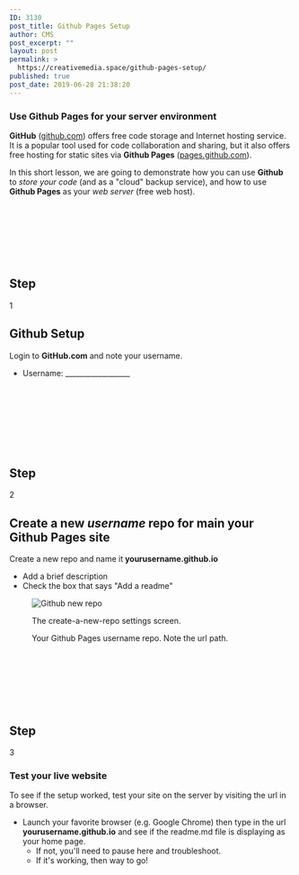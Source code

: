 ```yaml
---
ID: 3130
post_title: Github Pages Setup
author: CMS
post_excerpt: ""
layout: post
permalink: >
  https://creativemedia.space/github-pages-setup/
published: true
post_date: 2019-06-28 21:38:20
---
```

<!-- wp:heading {"level":3} -->
<h3>Use Github Pages for your server environment</h3>
<!-- /wp:heading -->

<!-- wp:paragraph -->
<p><strong>GitHub</strong> (<a href="https://github.com/">github.com</a>) offers free code storage and Internet hosting service. It is a popular tool used for code collaboration and sharing, but it also offers free hosting for static sites via <strong>Github Pages</strong> (<a href="https://pages.github.com/">pages.github.com</a>).</p>
<!-- /wp:paragraph -->

<!-- wp:paragraph -->
<p>In this short lesson, we are going to demonstrate how you can use <strong>Github</strong> to <em>store your code</em> (and as a "cloud" backup service), and how to use <strong>Github Pages</strong> as your <em>web server</em> (free web host). </p>
<!-- /wp:paragraph -->

<!-- wp:spacer -->
<div style="height:100px" aria-hidden="true" class="wp-block-spacer"></div>
<!-- /wp:spacer -->

<!-- wp:uagb/advanced-heading {"block_id":"4d1fd298-101f-4f32-b144-b8c6a117006c","headingAlign":"left","className":"step-heading"} -->
<div class="wp-block-uagb-advanced-heading step-heading" id="uagb-adv-heading-4d1fd298-101f-4f32-b144-b8c6a117006c"><h2 class="uagb-heading-text">Step</h2><div class="uagb-separator-wrap"><div class="uagb-separator"></div></div><p class="uagb-desc-text">1</p></div>
<!-- /wp:uagb/advanced-heading -->

<!-- wp:heading -->
<h2>Github Setup</h2>
<!-- /wp:heading -->

<!-- wp:paragraph -->
<p>Login to <strong>GitHub.com</strong> and note your username.</p>
<!-- /wp:paragraph -->

<!-- wp:list -->
<ul><li>Username: __________________</li></ul>
<!-- /wp:list -->

<!-- wp:image {"id":2922} -->
<figure class="wp-block-image"><img src="https://creativemedia.space/wp-content/uploads/2019/06/github-login-269x300.gif" alt="" class="wp-image-2922"/></figure>
<!-- /wp:image -->

<!-- wp:spacer -->
<div style="height:100px" aria-hidden="true" class="wp-block-spacer"></div>
<!-- /wp:spacer -->

<!-- wp:uagb/advanced-heading {"block_id":"3aebd9e5-93aa-4f16-ae3b-fd803d1e9c71","headingAlign":"left","className":"step-heading"} -->
<div class="wp-block-uagb-advanced-heading step-heading" id="uagb-adv-heading-3aebd9e5-93aa-4f16-ae3b-fd803d1e9c71"><h2 class="uagb-heading-text">Step</h2><div class="uagb-separator-wrap"><div class="uagb-separator"></div></div><p class="uagb-desc-text">2</p></div>
<!-- /wp:uagb/advanced-heading -->

<!-- wp:heading -->
<h2>Create a new <strong><em>username</em></strong> repo for main your Github Pages site</h2>
<!-- /wp:heading -->

<!-- wp:paragraph -->
<p>Create a new repo and name it<strong> yourusername.github.io</strong></p>
<!-- /wp:paragraph -->

<!-- wp:list -->
<ul><li>Add a brief description</li><li>Check the box that says "Add a readme"</li></ul>
<!-- /wp:list -->

<!-- wp:image {"id":2930} -->
<figure class="wp-block-image"><img src="https://creativemedia.space/wp-content/uploads/2019/05/github-newrepo-300x269.gif" alt="Github new repo" class="wp-image-2930"/></figure>
<!-- /wp:image -->

<!-- wp:image {"id":2951} -->
<figure class="wp-block-image"><img src="https://i2.wp.com/www.creativemedia.space/wp-content/uploads/2019/06/github-new-repo-screen.gif?fit=1500%2C1329&amp;ssl=1" alt="" class="wp-image-2951"/><figcaption>The create-a-new-repo settings screen.</figcaption></figure>
<!-- /wp:image -->

<!-- wp:image {"id":2953} -->
<figure class="wp-block-image"><img src="https://i1.wp.com/www.creativemedia.space/wp-content/uploads/2019/06/github-newrepo-repoview.gif?fit=1500%2C895&amp;ssl=1" alt="" class="wp-image-2953"/><figcaption>Your Github Pages username repo. Note the url path.</figcaption></figure>
<!-- /wp:image -->

<!-- wp:spacer -->
<div style="height:100px" aria-hidden="true" class="wp-block-spacer"></div>
<!-- /wp:spacer -->

<!-- wp:uagb/advanced-heading {"block_id":"fcfadfb0-307c-4125-821f-1ea1e66400a0","headingAlign":"left","className":"step-heading"} -->
<div class="wp-block-uagb-advanced-heading step-heading" id="uagb-adv-heading-fcfadfb0-307c-4125-821f-1ea1e66400a0"><h2 class="uagb-heading-text">Step</h2><div class="uagb-separator-wrap"><div class="uagb-separator"></div></div><p class="uagb-desc-text">3</p></div>
<!-- /wp:uagb/advanced-heading -->

<!-- wp:heading {"level":3} -->
<h3>Test your <strong>live</strong> website</h3>
<!-- /wp:heading -->

<!-- wp:paragraph -->
<p>To see if the setup worked, test your site on the server by visiting the url in a browser.</p>
<!-- /wp:paragraph -->

<!-- wp:list -->
<ul><li>Launch your favorite browser (e.g. Google Chrome) then type in the url <strong>yourusername.github.io</strong> and see if the readme.md file is displaying as your home page.<ul><li>If not, you'll need to pause here and troubleshoot.</li><li>If it's working, then way to go! </li></ul></li></ul>
<!-- /wp:list -->

<!-- wp:spacer -->
<div style="height:100px" aria-hidden="true" class="wp-block-spacer"></div>
<!-- /wp:spacer -->